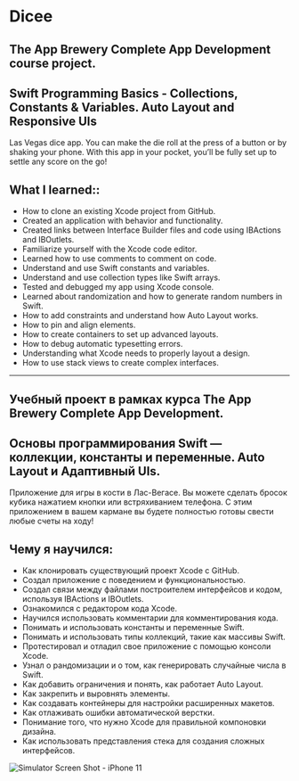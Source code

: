 # Dicee

## The App Brewery Complete App Development course project. 
## Swift Programming Basics - Collections, Constants & Variables. Auto Layout and Responsive UIs

Las Vegas dice app. You can make the die roll at the press of a button or by shaking your phone. With this app in your pocket, you’ll be fully set up to settle any score on the go!

## What I learned::

* How to clone an existing Xcode project from GitHub.
* Created an application with behavior and functionality.
* Created links between Interface Builder files and code using IBActions and IBOutlets.
* Familiarize yourself with the Xcode code editor.
* Learned how to use comments to comment on code.
* Understand and use Swift constants and variables.
* Understand and use collection types like Swift arrays.
* Tested and debugged my app using Xcode console.
* Learned about randomization and how to generate random numbers in Swift.
* How to add constraints and understand how Auto Layout works.
* How to pin and align elements.
* How to create containers to set up advanced layouts.
* How to debug automatic typesetting errors.
* Understanding what Xcode needs to properly layout a design.
* How to use stack views to create complex interfaces.
-----------------------------------------

## Учебный проект в рамках курса The App Brewery Complete App Development.
## Основы программирования Swift — коллекции, константы и переменные. Auto Layout и Адаптивный UIs.

Приложение для игры в кости в Лас-Вегасе. Вы можете сделать бросок кубика нажатием кнопки или встряхиванием телефона. С этим приложением в вашем кармане вы будете полностью готовы свести любые счеты на ходу!

## Чему я научился:

* Как клонировать существующий проект Xcode с GitHub.
* Создал приложение с поведением и функциональностью.
* Создал связи между файлами построителем интерфейсов и кодом, используя IBActions и IBOutlets.
* Ознакомился с редактором кода Xcode.
* Научился использовать комментарии для комментирования кода.
* Понимать и использовать константы и переменные Swift.
* Понимать и использовать типы коллекций, такие как массивы Swift.
* Протестировал и отладил свое приложение с помощью консоли Xcode.
* Узнал о рандомизации и о том, как генерировать случайные числа в Swift.
* Как добавить ограничения и понять, как работает Auto Layout.
* Как закрепить и выровнять элементы.
* Как создавать контейнеры для настройки расширенных макетов.
* Как отлаживать ошибки автоматической верстки.
* Понимание того, что нужно Xcode для правильной компоновки дизайна.
* Как использовать представления стека для создания сложных интерфейсов.

![Simulator Screen Shot - iPhone 11](https://user-images.githubusercontent.com/64682381/149707342-d1a3e647-7ed1-4f5c-a1e8-8a4c48aae111.png)
